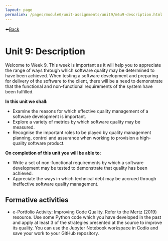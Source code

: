 ```yaml
---
layout: page
permalink: /pages/module6/unit-assignments/unit9/m6u9-description.html
---
```


⬅️[Back](/pages/module6.html)

# Unit 9: Description

Welcome to Week 9. This week is important as it will help you to appreciate the range of ways through which software quality may be determined to have been achieved. When testing a software development and preparing for delivery of the software to the client, there will be a need to demonstrate that the functional and non-functional requirements of the system have been fulfilled. 

**In this unit we shall:**
- Examine the reasons for which effective quality management of a software development is important.
- Explore a variety of metrics by which software quality may be measured.
- Recognise the important roles to be played by quality management planning, control and assurance when working to provision a high-quality software product.

**On completion of this unit you will be able to:**
- Write a set of non-functional requirements by which a software development may be tested to demonstrate that quality has been achieved.
- Appreciate the ways in which technical debt may be accrued through ineffective software quality management.

## Formative activities
- e-Portfolio Activity: Improving Code Quality. Refer to the Mertz (2019) resource.  Use some Python code which you have developed in the past and apply at least 3 of the strategies presented at the source to improve its quality. You can use the Jupyter Notebook workspace in Codio and save your work to your GitHub repository.
